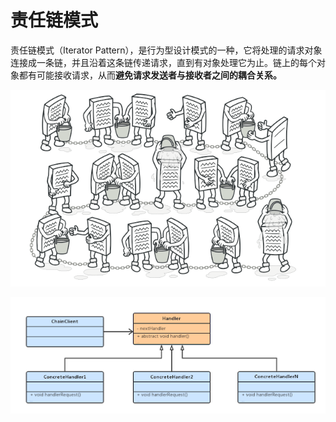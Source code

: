 # 责任链模式

&#x20;       责任链模式（Iterator Pattern），是行为型设计模式的一种，它将处理的请求对象连接成一条链，并且沿着这条链传递请求，直到有对象处理它为止。链上的每个对象都有可能接收请求，从而**避免请求发送者与接收者之间的耦合关系。**

![](<../../../.gitbook/assets/image (55).png>)

![](<../../../.gitbook/assets/image (248).png>)



